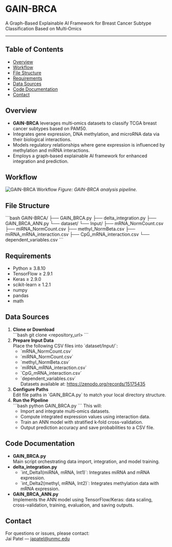 # GAIN-BRCA

A Graph-Based Explainable AI Framework for Breast Cancer Subtype Classification Based on Multi‑Omics

---

## Table of Contents

- [Overview](#overview)
- [Workflow](#workflow)
- [File Structure](#file-structure)
- [Requirements](#requirements)
- [Data Sources](#data-sources)
- [Code Documentation](#code-documentation)
- [Contact](#contact)
## Overview

- **GAIN-BRCA** leverages multi‑omics datasets to classify TCGA breast cancer subtypes based on PAM50.
- Integrates gene expression, DNA methylation, and microRNA data via their biological interactions.
- Models regulatory relationships where gene expression is influenced by methylation and miRNA interactions.
- Employs a graph‑based explainable AI framework for enhanced integration and prediction.

## Workflow

![GAIN-BRCA Workflow](https://github.com/user-attachments/assets/f07b3481-a831-40ec-874e-558af3c8e2e9)
*Figure: GAIN-BRCA analysis pipeline.*

## File Structure

\`\`\`bash
GAIN-BRCA/
├── GAIN_BRCA.py
├── delta_integration.py
├── GAIN_BRCA_ANN.py
└── dataset/
    └── Input/
        ├── mRNA_NormCount.csv
        ├── miRNA_NormCount.csv
        ├── methyl_NormBeta.csv
        ├── miRNA_mRNA_interaction.csv
        ├── CpG_mRNA_interaction.csv
        └── dependent_variables.csv
\`\`\`

## Requirements

- Python ≥ 3.8.10  
- TensorFlow ≥ 2.9.1  
- Keras ≥ 2.9.0  
- scikit-learn ≥ 1.2.1  
- numpy  
- pandas  
- math  

## Data Sources

1. **Clone or Download**  
   \`\`\`bash
   git clone <repository_url>
   \`\`\`
2. **Prepare Input Data**  
   Place the following CSV files into \`dataset/Input/\`:  
   - \`mRNA_NormCount.csv\`  
   - \`miRNA_NormCount.csv\`  
   - \`methyl_NormBeta.csv\`  
   - \`miRNA_mRNA_interaction.csv\`  
   - \`CpG_mRNA_interaction.csv\`  
   - \`dependent_variables.csv\`  
   Datasets available at: https://zenodo.org/records/15175435
3. **Configure Paths**  
   Edit file paths in \`GAIN_BRCA.py\` to match your local directory structure.
4. **Run the Pipeline**  
   \`\`\`bash
   python GAIN_BRCA.py
   \`\`\`
   This will:
   - Import and integrate multi‑omics datasets.  
   - Compute integrated expression values using interaction data.  
   - Train an ANN model with stratified k‑fold cross-validation.  
   - Output prediction accuracy and save probabilities to a CSV file.

## Code Documentation

- **GAIN_BRCA.py**  
  Main script orchestrating data import, integration, and model training.
- **delta_integration.py**  
  - \`int_Delta1(miRNA, mRNA, Int1)\`: Integrates miRNA and mRNA expression.  
  - \`int_Delta2(methyl, mRNA, Int2)\`: Integrates methylation data with mRNA expression.
- **GAIN_BRCA_ANN.py**  
  Implements the ANN model using TensorFlow/Keras: data scaling, cross-validation, training, evaluation, and saving outputs.

## Contact

For questions or issues, please contact:  
Jai Patel — japatel@unmc.edu  
